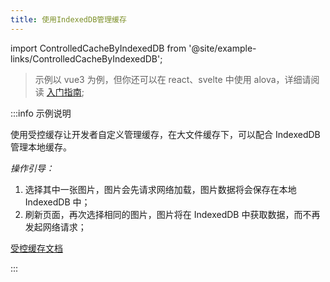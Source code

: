 ```yaml
---
title: 使用IndexedDB管理缓存
---
```


import ControlledCacheByIndexedDB from '@site/example-links/ControlledCacheByIndexedDB';

> 示例以 vue3 为例，但你还可以在 react、svelte 中使用 alova，详细请阅读 [入门指南](/tutorial/getting-started);

<ControlledCacheByIndexedDB></ControlledCacheByIndexedDB>

:::info 示例说明

使用受控缓存让开发者自定义管理缓存，在大文件缓存下，可以配合 IndexedDB 管理本地缓存。

_操作引导：_

1. 选择其中一张图片，图片会先请求网络加载，图片数据将会保存在本地 IndexedDB 中；
2. 刷新页面，再次选择相同的图片，图片将在 IndexedDB 中获取数据，而不再发起网络请求；

[受控缓存文档](/tutorial/cache/controlled-cache)

:::
